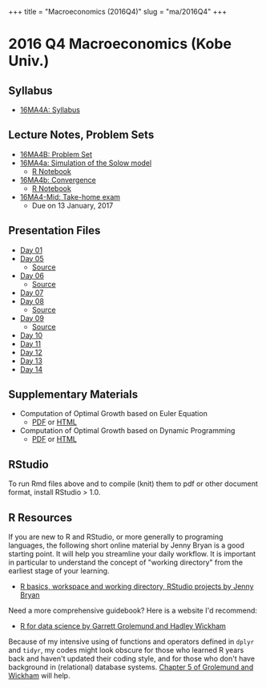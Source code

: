 +++
title = "Macroeconomics (2016Q4)"
slug = "ma/2016Q4"
+++

# 2016 Q4 Macroeconomics (Kobe Univ.)

## Syllabus
- [16MA4A: Syllabus](/files/ma/2016Q4/16MA4A.pdf)

## Lecture Notes, Problem Sets
- [16MA4B: Problem Set](/files/ma/2016Q4/16MA4B.pdf)
- [16MA4a: Simulation of the Solow model](/files/ma/2016Q4/16MA4_a.pdf)
  - [R Notebook](/files/ma/2016Q4/16MA4_a.Rmd)
- [16MA4b: Convergence](/files/ma/2016Q4/16MA4_b.pdf)
  - [R Notebook](/files/ma/2016Q4/16MA4_b.Rmd)
- [16MA4-Mid: Take-home exam](/files/ma/2016Q4/16MA4-Mid.pdf)
  - Due on 13 January, 2017

## Presentation Files
- [Day 01](/files/ma/2016Q4/slides/16MA4_day01.html)
- [Day 05](/files/ma/2016Q4/slides/16MA4_day05.html)
  - [Source](/files/ma/2016Q4/slides/16MA4_day05.Rpres)
- [Day 06](/files/ma/2016Q4/slides/16MA4_day06.html)
  - [Source](/files/ma/2016Q4/slides/16MA4_day06.Rpres)
- [Day 07](/files/ma/2016Q4/slides/16MA4_day07.html)
- [Day 08](/files/ma/2016Q4/slides/16MA4_day08.html)
  - [Source](/files/ma/2016Q4/slides/16MA4_day08.Rmd)
- [Day 09](/files/ma/2016Q4/slides/16MA4_day09.html)
  - [Source](/files/ma/2016Q4/slides/16MA4_day09.Rmd)
- [Day 10](/files/ma/2016Q4/slides/16MA4_day10.html)
- [Day 11](/files/ma/2016Q4/slides/16MA4_day11.html)
- [Day 12](/files/ma/2016Q4/slides/16MA4_day12.html)
- [Day 13](/files/ma/2016Q4/slides/16MA4_day13.html)
- [Day 14](/files/ma/2016Q4/slides/16MA4_day14.html)

## Supplementary Materials

- Computation of Optimal Growth based on Euler Equation
  - [PDF](https://github.com/kenjisato/intro-macro/blob/master/doc/r/optimal_growth_euler.pdf) or [HTML](http://htmlpreview.github.io/?https://github.com/kenjisato/intro-macro/blob/master/doc/r/optimal_growth_euler.html)
- Computation of Optimal Growth based on Dynamic Programming
  - [PDF](https://github.com/kenjisato/intro-macro/blob/master/doc/r/optimal_growth_dp.pdf) or [HTML](http://htmlpreview.github.io/?https://github.com/kenjisato/intro-macro/blob/master/doc/r/optimal_growth_dp.html)

## RStudio

To run Rmd files above and to compile (knit) them to pdf or other document format,
install RStudio > 1.0.

## R Resources

If you are new to R and RStudio, or more generally to programing languages,
the following short online material by Jenny Bryan is a good starting point.
It will help you streamline your daily workflow. It is important in particular
to understand the concept of "working directory" from the earliest stage of
your learning.

- [R basics, workspace and working directory, RStudio projects by Jenny Bryan](http://stat545.com/block002_hello-r-workspace-wd-project.html)

Need a more comprehensive guidebook? Here is a website I'd recommend:

- [R for data science by Garrett Grolemund and Hadley Wickham](http://r4ds.had.co.nz/)

Because of my intensive using of functions and operators defined in `dplyr`
and `tidyr`, my codes might look obscure for those who learned R years back
and haven't updated their coding style, and for those who don't have background
in (relational) database systems. [Chapter 5 of Grolemund and Wickham](http://r4ds.had.co.nz/transform.html) will help.
